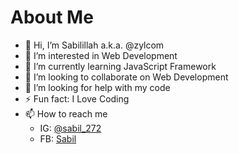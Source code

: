 # About Me

- 👋 Hi, I’m Sabilillah a.k.a. @zylcom
- 👀 I’m interested in Web Development
- 🌱 I’m currently learning JavaScript Framework
- 💞️ I’m looking to collaborate on Web Development
- 🤔 I’m looking for help with my code
- ⚡ Fun fact: I Love Coding
- 📫 How to reach me
  - IG: [@sabil_272](http://www.instagram.com/sabil_272/)
  - FB: [Sabil](https://www.facebook.com/sabilillah272)
